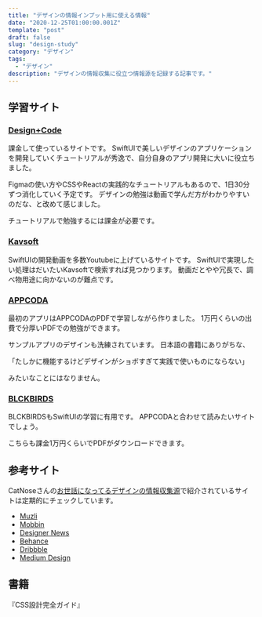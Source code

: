 ```yaml
---
title: "デザインの情報インプット用に使える情報"
date: "2020-12-25T01:00:00.001Z"
template: "post"
draft: false
slug: "design-study"
category: "デザイン"
tags:
  - "デザイン"
description: "デザインの情報収集に役立つ情報源を記録する記事です。"
---
```



## 学習サイト

###  [Design+Code](https://designcode.io/courses/)

課金して使っているサイトです。
SwiftUIで美しいデザインのアプリケーションを開発していくチュートリアルが秀逸で、自分自身のアプリ開発に大いに役立ちました。

Figmaの使い方やCSSやReactの実践的なチュートリアルもあるので、1日30分ずつ消化していく予定です。
デザインの勉強は動画で学んだ方がわかりやすいのだな、と改めて感じました。

チュートリアルで勉強するには課金が必要です。


### [Kavsoft](https://kavsoft.dev/)

SwiftUIの開発動画を多数Youtubeに上げているサイトです。
SwiftUIで実現したい処理はだいたいKavsoftで検索すれば見つかります。
動画だとやや冗長で、調べ物用途に向かないのが難点です。

### [APPCODA](https://www.appcoda.com/)

最初のアプリはAPPCODAのPDFで学習しながら作りました。
1万円くらいの出費で分厚いPDFでの勉強ができます。

サンプルアプリのデザインも洗練されています。
日本語の書籍にありがちな、

「たしかに機能するけどデザインがショボすぎて実践で使いものにならない」

みたいなことにはなりません。

### [BLCKBIRDS](https://blckbirds.com/)

BLCKBIRDSもSwiftUIの学習に有用です。
APPCODAと合わせて読みたいサイトでしょう。

こちらも課金1万円くらいでPDFがダウンロードできます。



## 参考サイト

CatNoseさんの[お世話になってるデザインの情報収集源](https://catnose99.com/example-design/)で紹介されているサイトは定期的にチェックしています。

- [Muzli](https://muz.li/)
- [Mobbin](https://mobbin.design/)
- [Designer News](https://www.designernews.co/)
- [Behance](https://www.behance.net/galleries)
- [Dribbble](https://dribbble.com/)
- [Medium Design](https://medium.com/topic/design)

## 書籍

『CSS設計完全ガイド』